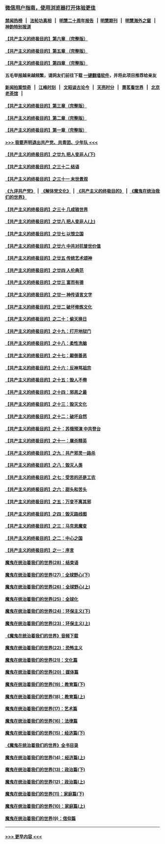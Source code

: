 ### [微信用户指南，使用浏览器打开体验更佳](https://github.com/gfw-breaker/banned-news1/blob/master/indexes/wechat-guide.md?t=0)
#### [禁闻热榜](热点新闻.md?t=0)  &nbsp;&nbsp;|&nbsp;&nbsp; [法轮功真相](https://github.com/gfw-breaker/truth/blob/master/README.md?t=0) &nbsp;&nbsp;|&nbsp;&nbsp; [明慧二十周年报告](https://github.com/gfw-breaker/mh-reports/blob/master/README.md?t=0) &nbsp;&nbsp;|&nbsp;&nbsp;[明慧期刊](https://github.com/gfw-breaker/mh-qikan) &nbsp;&nbsp;|&nbsp;&nbsp; [明慧海外之窗](https://github.com/gfw-breaker/mh-news/blob/master/README.md?t=0) &nbsp;&nbsp;|&nbsp;&nbsp; [神韵特别报道](https://github.com/gfw-breaker/mh-news/blob/master/shenyun.md?t=0)
#### [【共产主义的终极目的】第六章 （完整版）](../pages/nsc422/n11428913.md?t=02111502) 
#### [【共产主义的终极目的】第五章 （完整版）](../pages/nsc422/n11428912.md?t=02111502) 
#### [【共产主义的终极目的】第四章 （完整版）](../pages/nsc422/n11428907.md?t=02111502) 
#### 五毛举报越来越频繁，请网友们前往下载 [一键翻墙软件](https://github.com/gfw-breaker/ssr-accounts)，并将此项目推荐给亲友
#### [新闻拍案惊奇](https://github.com/gfw-breaker/banned-news1/blob/master/pages/link4.md) &nbsp;&nbsp;|&nbsp;&nbsp; [江峰时刻](https://github.com/gfw-breaker/banned-news1/blob/master/pages/link4.md) &nbsp;&nbsp;|&nbsp;&nbsp; [文昭谈古论今](https://github.com/gfw-breaker/banned-news1/blob/master/pages/link4.md) &nbsp;&nbsp;|&nbsp;&nbsp; [天亮时分](https://github.com/gfw-breaker/banned-news1/blob/master/pages/link4.md) &nbsp;&nbsp;|&nbsp;&nbsp; [萧茗看世界](https://github.com/gfw-breaker/banned-news1/blob/master/pages/link4.md) &nbsp;&nbsp;|&nbsp;&nbsp; [北京老茶馆](https://github.com/gfw-breaker/banned-news1/blob/master/pages/link4.md) &nbsp;&nbsp;|&nbsp;&nbsp; 
#### [【共产主义的终极目的】第三章（完整版）](../pages/nsc422/n11428848.md?t=02111502) 
#### [【共产主义的终极目的】第二章（完整版）](../pages/nsc422/n11428831.md?t=02111502) 
#### [【共产主义的终极目的】第一章（完整版）](../pages/nsc422/n11417651.md?t=02111502) 
#### [>>> 我要声明退出共产党、共青团、少年队 <<<](https://github.com/begood0513/goodnews/blob/master/quit/letter.md) 
#### [【共产主义的终极目的】之廿九 把人变非人(下)](../pages/nsc422/n11344140.md?t=02111502) 
#### [【共产主义的终极目的】之三十二 结语](../pages/nsc422/n11360535.md?t=02111502) 
#### [【共产主义的终极目的】之三十一 末世景观](../pages/nsc422/n11351129.md?t=02111502) 
#### [《九评共产党》](https://github.com/begood0513/9ping.md/blob/master/README.md) &nbsp;|&nbsp; [《解体党文化》](../../../../jtdwh.md/blob/master/README.md)  &nbsp;|&nbsp; [《共产主义的终极目的》](../../../../gczydzjmd.md/blob/master/README.md) &nbsp;|&nbsp; [《魔鬼在统治我们的世界》](../../../../mgztzwmdsj.md/blob/master/README.md) 
#### [【共产主义的终极目的】之三十 几成狼世界](../pages/nsc422/n11348280.md?t=02111502) 
#### [【共产主义的终极目的】之廿八 把人变非人(上)](../pages/nsc422/n11340492.md?t=02111502) 
#### [【共产主义的终极目的】之廿七 以恨立国](../pages/nsc422/n11336944.md?t=02111502) 
#### [【共产主义的终极目的】之廿六 中共对抗普世价值](../pages/nsc422/n11324785.md?t=02111502) 
#### [【共产主义的终极目的】之廿五 传统艺术颂神](../pages/nsc422/n11296396.md?t=02111502) 
#### [【共产主义的终极目的】之廿四 人伦典范](../pages/nsc422/n11296397.md?t=02111502) 
#### [【共产主义的终极目的】之廿三 富而有德](../pages/nsc422/n11283598.md?t=02111502) 
#### [【共产主义的终极目的】之廿一 神传语言文字](../pages/nsc422/n11263265.md?t=02111502) 
#### [【共产主义的终极目的】之廿二 破坏修炼文化](../pages/nsc422/n11245728.md?t=02111502) 
#### [【共产主义的终极目的】之二十：偷天换日](../pages/nsc422/n11238846.md?t=02111502) 
#### [【共产主义的终极目的】之十九：打开地狱门](../pages/nsc422/n11206376.md?t=02111502) 
#### [【共产主义的终极目的】之十八：柔性洗脑](../pages/nsc422/n11199994.md?t=02111502) 
#### [【共产主义的终极目的】之十七：颠倒善恶](../pages/nsc422/n11179782.md?t=02111502) 
#### [【共产主义的终极目的】之十六：反神骂祖宗](../pages/nsc422/n11166798.md?t=02111502) 
#### [【共产主义的终极目的】之十五：毁人不倦](../pages/nsc422/n11166792.md?t=02111502) 
#### [【共产主义的终极目的】之十四：邪恶之最](../pages/nsc422/n11150249.md?t=02111502) 
#### [【共产主义的终极目的】之十三：毁灭文化](../pages/nsc422/n11135227.md?t=02111502) 
#### [【共产主义的终极目的】之十二：破坏自然](../pages/nsc422/n11135214.md?t=02111502) 
#### [【共产主义的终极目的】之十：苏俄预演 中共登台](../pages/nsc422/n11118424.md?t=02111502) 
#### [【共产主义的终极目的】之十一：屠杀精英](../pages/nsc422/n11118442.md?t=02111502) 
#### [【共产主义的终极目的】之九：共产邪灵一路杀](../pages/nsc422/n11114139.md?t=02111502) 
#### [【共产主义的终极目的】之八：毁灭人类](../pages/nsc422/n11108503.md?t=02111502) 
#### [【共产主义的终极目的】之七：受苦的还是工农](../pages/nsc422/n11101809.md?t=02111502) 
#### [【共产主义的终极目的】之六：甜头和苦头](../pages/nsc422/n11096971.md?t=02111502) 
#### [【共产主义的终极目的】之五：万变不离其邪](../pages/nsc422/n11091285.md?t=02111502) 
#### [【共产主义的终极目的】之四：毁灭路线图](../pages/nsc422/n11086284.md?t=02111502) 
#### [【共产主义的终极目的】之三：马克思魔变](../pages/nsc422/n11061941.md?t=02111502) 
#### [【共产主义的终极目的】之二：中心之国](../pages/nsc422/n11047728.md?t=02111502) 
#### [【共产主义的终极目的】之一：序言](../pages/nsc422/n11086077.md?t=02111502) 
#### [魔鬼在统治着我们的世界(28)：结束语](../pages/nsc422/n10936246.md?t=02111502) 
#### [魔鬼在统治着我们的世界(27)：全球野心(下)](../pages/nsc422/n10928319.md?t=02111502) 
#### [魔鬼在统治着我们的世界(26)：全球野心(上)](../pages/nsc422/n10900318.md?t=02111502) 
#### [魔鬼在统治着我们的世界(25)：全球化](../pages/nsc422/n10788205.md?t=02111502) 
#### [魔鬼在统治着我们的世界(24)：环保主义(下)](../pages/nsc422/n10695307.md?t=02111502) 
#### [魔鬼在统治着我们的世界(23)：环保主义(上)](../pages/nsc422/n10688613.md?t=02111502) 
#### [《魔鬼在统治着我们的世界》音频下载](../pages/nsc422/n10635553.md?t=02111502) 
#### [魔鬼在统治着我们的世界(22)：恐怖主义](../pages/nsc422/n10614727.md?t=02111502) 
#### [魔鬼在统治着我们的世界(21)：文化篇](../pages/nsc422/n10597706.md?t=02111502) 
#### [魔鬼在统治着我们的世界(20)：媒体篇](../pages/nsc422/n10586579.md?t=02111502) 
#### [魔鬼在统治着我们的世界(19)：教育篇(下)](../pages/nsc422/n10564808.md?t=02111502) 
#### [魔鬼在统治着我们的世界(18)：教育篇(上)](../pages/nsc422/n10526970.md?t=02111502) 
#### [魔鬼在统治着我们的世界(17)：艺术篇](../pages/nsc422/n10499093.md?t=02111502) 
#### [魔鬼在统治着我们的世界(16)：法律篇](../pages/nsc422/n10485969.md?t=02111502) 
#### [魔鬼在统治着我们的世界(15)：经济篇(下)](../pages/nsc422/n10469975.md?t=02111502) 
#### [《魔鬼在统治着我们的世界》全书目录](../pages/nsc422/n10464261.md?t=02111502) 
#### [魔鬼在统治着我们的世界(14)：经济篇(上)](../pages/nsc422/n10457370.md?t=02111502) 
#### [魔鬼在统治着我们的世界(13)：政治篇(下)](../pages/nsc422/n10448270.md?t=02111502) 
#### [魔鬼在统治着我们的世界(12)：政治篇(上)](../pages/nsc422/n10444576.md?t=02111502) 
#### [魔鬼在统治着我们的世界(11)：家庭篇(下)](../pages/nsc422/n10440961.md?t=02111502) 
#### [魔鬼在统治着我们的世界(10)：家庭篇(上)](../pages/nsc422/n10435448.md?t=02111502) 
#### [魔鬼在统治着我们的世界(9)：信仰篇](../pages/nsc422/n10432159.md?t=02111502) 

----
#### [ >>> 更早内容 <<< ](../indexes/nsc422-earlier.md)
